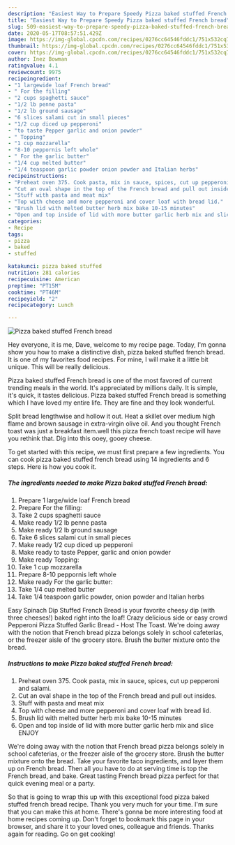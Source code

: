 ```yaml
---
description: "Easiest Way to Prepare Speedy Pizza baked stuffed French bread"
title: "Easiest Way to Prepare Speedy Pizza baked stuffed French bread"
slug: 509-easiest-way-to-prepare-speedy-pizza-baked-stuffed-french-bread
date: 2020-05-17T08:57:51.429Z
image: https://img-global.cpcdn.com/recipes/0276cc64546fddc1/751x532cq70/pizza-baked-stuffed-french-bread-recipe-main-photo.jpg
thumbnail: https://img-global.cpcdn.com/recipes/0276cc64546fddc1/751x532cq70/pizza-baked-stuffed-french-bread-recipe-main-photo.jpg
cover: https://img-global.cpcdn.com/recipes/0276cc64546fddc1/751x532cq70/pizza-baked-stuffed-french-bread-recipe-main-photo.jpg
author: Inez Bowman
ratingvalue: 4.1
reviewcount: 9975
recipeingredient:
- "1 largewide loaf French bread"
- " For the filling"
- "2 cups spaghetti sauce"
- "1/2 lb penne pasta"
- "1/2 lb ground sausage"
- "6 slices salami cut in small pieces"
- "1/2 cup diced up pepperoni"
- "to taste Pepper garlic and onion powder"
- " Topping"
- "1 cup mozzarella"
- "8-10 peppornis left whole"
- " For the garlic butter"
- "1/4 cup melted butter"
- "1/4 teaspoon garlic powder onion powder and Italian herbs"
recipeinstructions:
- "Preheat oven 375. Cook pasta, mix in sauce, spices, cut up pepperoni and salami."
- "Cut an oval shape in the top of the French bread and pull out insides."
- "Stuff with pasta and meat mix"
- "Top with cheese and more pepperoni and cover loaf with bread lid."
- "Brush lid with melted butter herb mix bake 10-15 minutes"
- "Open and top inside of lid with more butter garlic herb mix and slice ENJOY"
categories:
- Recipe
tags:
- pizza
- baked
- stuffed

katakunci: pizza baked stuffed 
nutrition: 281 calories
recipecuisine: American
preptime: "PT15M"
cooktime: "PT46M"
recipeyield: "2"
recipecategory: Lunch

---
```



![Pizza baked stuffed French bread](https://img-global.cpcdn.com/recipes/0276cc64546fddc1/751x532cq70/pizza-baked-stuffed-french-bread-recipe-main-photo.jpg)

Hey everyone, it is me, Dave, welcome to my recipe page. Today, I'm gonna show you how to make a distinctive dish, pizza baked stuffed french bread. It is one of my favorites food recipes. For mine, I will make it a little bit unique. This will be really delicious.

Pizza baked stuffed French bread is one of the most favored of current trending meals in the world. It's appreciated by millions daily. It is simple, it's quick, it tastes delicious. Pizza baked stuffed French bread is something which I have loved my entire life. They are fine and they look wonderful.

Split bread lengthwise and hollow it out. Heat a skillet over medium high flame and brown sausage in extra-virgin olive oil. And you thought French toast was just a breakfast item.well this pizza french toast recipe will have you rethink that. Dig into this ooey, gooey cheese.


To get started with this recipe, we must first prepare a few ingredients. You can cook pizza baked stuffed french bread using 14 ingredients and 6 steps. Here is how you cook it.

<!--inarticleads1-->

##### The ingredients needed to make Pizza baked stuffed French bread:

1. Prepare 1 large/wide loaf French bread
1. Prepare  For the filling:
1. Take 2 cups spaghetti sauce
1. Make ready 1/2 lb penne pasta
1. Make ready 1/2 lb ground sausage
1. Take 6 slices salami cut in small pieces
1. Make ready 1/2 cup diced up pepperoni
1. Make ready to taste Pepper, garlic and onion powder
1. Make ready  Topping:
1. Take 1 cup mozzarella
1. Prepare 8-10 peppornis left whole
1. Make ready  For the garlic butter:
1. Take 1/4 cup melted butter
1. Take 1/4 teaspoon garlic powder, onion powder and Italian herbs


Easy Spinach Dip Stuffed French Bread is your favorite cheesy dip (with three cheeses!) baked right into the loaf! Crazy delicious side or easy crowd Pepperoni Pizza Stuffed Garlic Bread - Host The Toast. We&#39;re doing away with the notion that French bread pizza belongs solely in school cafeterias, or the freezer aisle of the grocery store. Brush the butter mixture onto the bread. 

<!--inarticleads2-->

##### Instructions to make Pizza baked stuffed French bread:

1. Preheat oven 375. Cook pasta, mix in sauce, spices, cut up pepperoni and salami.
1. Cut an oval shape in the top of the French bread and pull out insides.
1. Stuff with pasta and meat mix
1. Top with cheese and more pepperoni and cover loaf with bread lid.
1. Brush lid with melted butter herb mix bake 10-15 minutes
1. Open and top inside of lid with more butter garlic herb mix and slice ENJOY


We&#39;re doing away with the notion that French bread pizza belongs solely in school cafeterias, or the freezer aisle of the grocery store. Brush the butter mixture onto the bread. Take your favorite taco ingredients, and layer them up on French bread. Then all you have to do at serving time is top the French bread, and bake. Great tasting French bread pizza perfect for that quick evening meal or a party. 

So that is going to wrap this up with this exceptional food pizza baked stuffed french bread recipe. Thank you very much for your time. I'm sure that you can make this at home. There's gonna be more interesting food at home recipes coming up. Don't forget to bookmark this page in your browser, and share it to your loved ones, colleague and friends. Thanks again for reading. Go on get cooking!
